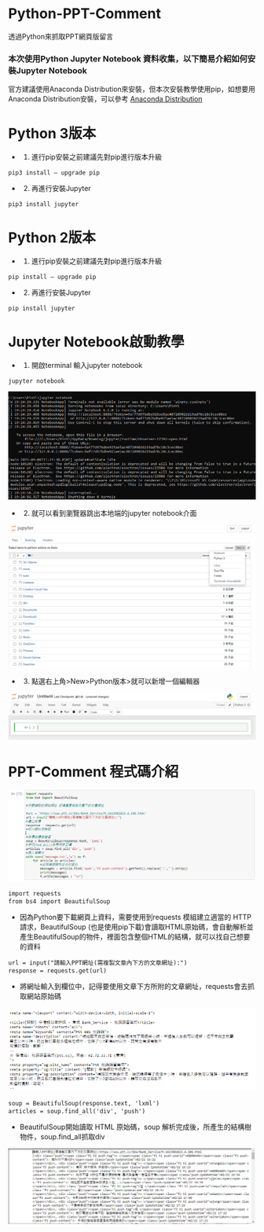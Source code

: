 # Python-PPT-Comment
透過Python來抓取PPT網頁版留言

### 本次使用Python Jupyter Notebook 資料收集，以下簡易介紹如何安裝Jupyter Notebook

官方建議使用Anaconda Distribution來安裝，但本次安裝教學使用pip，如想要用Anaconda Distribution安裝，可以參考
[Anaconda Distribution](https://medium.com/python4u/anaconda%E4%BB%8B%E7%B4%B9%E5%8F%8A%E5%AE%89%E8%A3%9D%E6%95%99%E5%AD%B8-f7dae6454ab6)

# Python 3版本

- 1. 進行pip安裝之前建議先對pip進行版本升級
```terminal
pip3 install — upgrade pip
```
- 2. 再進行安裝Jupyter
```terminal
pip3 install jupyter
``` 

# Python 2版本

- 1. 進行pip安裝之前建議先對pip進行版本升級
```terminal
pip install — upgrade pip
```
- 2. 再進行安裝Jupyter
```terminal
pip install jupyter
``` 

# Jupyter Notebook啟動教學

- 1. 開啟terminal 輸入jupyter notebook
```terminal
jupyter notebook
```

![image](https://raw.githubusercontent.com//880831ian/Python-PPT-Comment/main/images/1.PNG)

- 2. 就可以看到瀏覽器跳出本地端的jupyter notebook介面

![image](https://raw.githubusercontent.com//880831ian/Python-PPT-Comment/main/images/2.PNG)

- 3. 點選右上角>New>Python版本>就可以新增一個編輯器

![image](https://raw.githubusercontent.com//880831ian/Python-PPT-Comment/main/images/3.PNG)

# PPT-Comment 程式碼介紹

![image](https://raw.githubusercontent.com//880831ian/Python-PPT-Comment/main/images/4.PNG)

```terminal
import requests
from bs4 import BeautifulSoup
``` 
- 因為Python要下載網頁上資料，需要使用到requests 模組建立適當的 HTTP 請求，BeautifulSoup (也是使用pip下載)會讀取HTML原始碼，會自動解析並產生BeautifulSoup的物件，裡面包含整個HTML的結構，就可以找自己想要的資料

```terminal
url = input("請輸入PPT網址(需複製文章內下方的文章網址):")
response = requests.get(url)
``` 
- 將網址輸入到欄位中，記得要使用文章下方所附的文章網址，requests會去抓取網站原始碼

![image](https://raw.githubusercontent.com//880831ian/Python-PPT-Comment/main/images/5.PNG)

```terminal
soup = BeautifulSoup(response.text, 'lxml')
articles = soup.find_all('div', 'push')
``` 
- BeautifulSoup開始讀取 HTML 原始碼，soup 解析完成後，所產生的結構樹物件，soup.find_all抓取div

![image](https://raw.githubusercontent.com//880831ian/Python-PPT-Comment/main/images/6.PNG)
